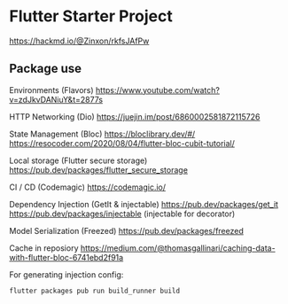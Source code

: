 # Flutter Starter Project

<https://hackmd.io/@Zinxon/rkfsJAfPw>

## Package use

Environments (Flavors)
<https://www.youtube.com/watch?v=zdJkvDANiuY&t=2877s>

HTTP Networking (Dio)
<https://juejin.im/post/6860002581872115726>

State Management (Bloc)
<https://bloclibrary.dev/#/>
<https://resocoder.com/2020/08/04/flutter-bloc-cubit-tutorial/>

Local storage (Flutter secure storage)
<https://pub.dev/packages/flutter_secure_storage>

CI / CD (Codemagic)
<https://codemagic.io/>

Dependency Injection (GetIt & injectable)
<https://pub.dev/packages/get_it>
<https://pub.dev/packages/injectable> (injectable for decorator)

Model Serialization (Freezed)
<https://pub.dev/packages/freezed>

Cache in reposiory
<https://medium.com/@thomasgallinari/caching-data-with-flutter-bloc-6741ebd2f91a>

For generating injection config:

```CMD
flutter packages pub run build_runner build
```
